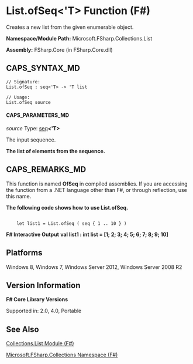 # List.ofSeq<'T> Function (F#)

Creates a new list from the given enumerable object.

**Namespace/Module Path:** Microsoft.FSharp.Collections.List

**Assembly:** FSharp.Core (in FSharp.Core.dll)


## CAPS_SYNTAX_MD

```
// Signature:
List.ofSeq : seq<'T> -> 'T list

// Usage:
List.ofSeq source
```

#### CAPS_PARAMETERS_MD
*source*
Type: [seq](http://msdn.microsoft.com/en-us/library/2f0c87c6-8a0d-4d33-92a6-10d1d037ce75)**&lt;'T&gt;**


The input sequence.



**The list of elements from the sequence.**
## CAPS_REMARKS_MD
This function is named **OfSeq** in compiled assemblies. If you are accessing the function from a .NET language other than F#, or through reflection, use this name.

**The following code shows how to use List.ofSeq.**
```

    let list1 = List.ofSeq ( seq { 1 .. 10 } )
```

**F# Interactive Output**
**val list1 : int list = [1; 2; 3; 4; 5; 6; 7; 8; 9; 10]**
## Platforms
Windows 8, Windows 7, Windows Server 2012, Windows Server 2008 R2


## Version Information
**F# Core Library Versions**

Supported in: 2.0, 4.0, Portable




## See Also
[Collections.List Module &#40;F&#35;&#41;](Collections.List+Module+%28F%23%29.md)

[Microsoft.FSharp.Collections Namespace &#40;F&#35;&#41;](Microsoft.FSharp.Collections+Namespace+%28F%23%29.md)

